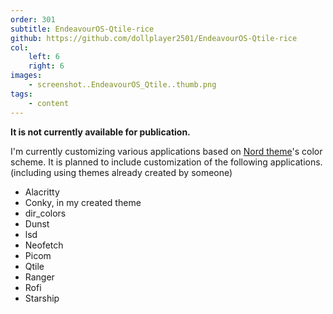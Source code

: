 ```yaml
---
order: 301
subtitle: EndeavourOS-Qtile-rice
github: https://github.com/dollplayer2501/EndeavourOS-Qtile-rice
col:
    left: 6
    right: 6
images:
    - screenshot..EndeavourOS_Qtile..thumb.png
tags:
    - content
---
```


**It is not currently available for publication.**

I'm currently customizing various applications based on [Nord theme](https://www.nordtheme.com/)'s color scheme.
It is planned to include customization of the following applications. (including using themes already created by someone)

- Alacritty
- Conky, in my created theme
- dir_colors
- Dunst
- lsd
- Neofetch
- Picom
- Qtile
- Ranger
- Rofi
- Starship
